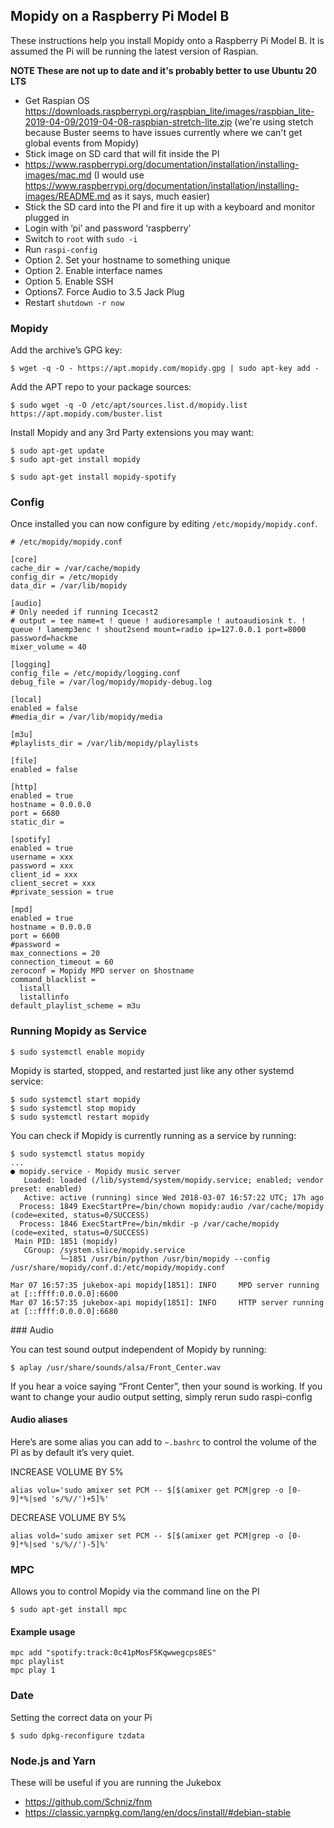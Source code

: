 ## Mopidy on a Raspberry Pi Model B

These instructions help you install Mopidy onto a Raspberry Pi Model B. It is assumed the Pi will be running the latest version of Raspian.

**NOTE These are not up to date and it's probably better to use Ubuntu 20 LTS**

* Get Raspian OS https://downloads.raspberrypi.org/raspbian_lite/images/raspbian_lite-2019-04-09/2019-04-08-raspbian-stretch-lite.zip (we're using stetch because Buster seems to have issues currently where we can't get global events from Mopidy)
* Stick image on SD card that will fit inside the PI
* https://www.raspberrypi.org/documentation/installation/installing-images/mac.md (I would use https://www.raspberrypi.org/documentation/installation/installing-images/README.md as it says, much easier)
* Stick the SD card into the PI and fire it up with a keyboard and monitor plugged in
* Login with ‘pi’ and password ‘raspberry’
* Switch to `root` with `sudo -i`
* Run `raspi-config`
* Option 2. Set your hostname to something unique
* Option 2. Enable interface names
* Option 5. Enable SSH
* Options7. Force Audio to 3.5 Jack Plug
* Restart `shutdown -r now`

###  Mopidy

Add the archive’s GPG key:
```
$ wget -q -O - https://apt.mopidy.com/mopidy.gpg | sudo apt-key add -
```
Add the APT repo to your package sources:
```
$ sudo wget -q -O /etc/apt/sources.list.d/mopidy.list https://apt.mopidy.com/buster.list
```
Install Mopidy and any 3rd Party extensions you may want:
```
$ sudo apt-get update
$ sudo apt-get install mopidy

$ sudo apt-get install mopidy-spotify
```

### Config

Once installed you can now configure by editing `/etc/mopidy/mopidy.conf`.

```
# /etc/mopidy/mopidy.conf

[core]
cache_dir = /var/cache/mopidy
config_dir = /etc/mopidy
data_dir = /var/lib/mopidy

[audio]
# Only needed if running Icecast2
# output = tee name=t ! queue ! audioresample ! autoaudiosink t. ! queue ! lamemp3enc ! shout2send mount=radio ip=127.0.0.1 port=8000 password=hackme
mixer_volume = 40

[logging]
config_file = /etc/mopidy/logging.conf
debug_file = /var/log/mopidy/mopidy-debug.log

[local]
enabled = false
#media_dir = /var/lib/mopidy/media

[m3u]
#playlists_dir = /var/lib/mopidy/playlists

[file]
enabled = false

[http]
enabled = true
hostname = 0.0.0.0
port = 6680
static_dir =

[spotify]
enabled = true
username = xxx
password = xxx
client_id = xxx
client_secret = xxx
#private_session = true

[mpd]
enabled = true
hostname = 0.0.0.0
port = 6600
#password =
max_connections = 20
connection_timeout = 60
zeroconf = Mopidy MPD server on $hostname
command_blacklist =
  listall
  listallinfo
default_playlist_scheme = m3u
```

### Running Mopidy as Service

```
$ sudo systemctl enable mopidy
```

Mopidy is started, stopped, and restarted just like any other systemd service:
```
$ sudo systemctl start mopidy
$ sudo systemctl stop mopidy
$ sudo systemctl restart mopidy
```
You can check if Mopidy is currently running as a service by running:
```
$ sudo systemctl status mopidy
...
● mopidy.service - Mopidy music server
   Loaded: loaded (/lib/systemd/system/mopidy.service; enabled; vendor preset: enabled)
   Active: active (running) since Wed 2018-03-07 16:57:22 UTC; 17h ago
  Process: 1849 ExecStartPre=/bin/chown mopidy:audio /var/cache/mopidy (code=exited, status=0/SUCCESS)
  Process: 1846 ExecStartPre=/bin/mkdir -p /var/cache/mopidy (code=exited, status=0/SUCCESS)
 Main PID: 1851 (mopidy)
   CGroup: /system.slice/mopidy.service
           └─1851 /usr/bin/python /usr/bin/mopidy --config /usr/share/mopidy/conf.d:/etc/mopidy/mopidy.conf

Mar 07 16:57:35 jukebox-api mopidy[1851]: INFO     MPD server running at [::ffff:0.0.0.0]:6600
Mar 07 16:57:35 jukebox-api mopidy[1851]: INFO     HTTP server running at [::ffff:0.0.0.0]:6680
```

### Audio

You can test sound output independent of Mopidy by running:
```
$ aplay /usr/share/sounds/alsa/Front_Center.wav
```
If you hear a voice saying “Front Center”, then your sound is working. If you want to change your audio output setting, simply rerun sudo raspi-config

#### Audio aliases

Here’s are some alias you can add to `~.bashrc` to control the volume of the PI as by default it’s very quiet.

INCREASE VOLUME BY 5%
```
alias volu='sudo amixer set PCM -- $[$(amixer get PCM|grep -o [0-9]*%|sed 's/%//')+5]%'
```
DECREASE VOLUME BY 5%
```
alias vold='sudo amixer set PCM -- $[$(amixer get PCM|grep -o [0-9]*%|sed 's/%//')-5]%'
```

### MPC

Allows you to control Mopidy via the command line on the PI

```
$ sudo apt-get install mpc
```

#### Example usage

```
mpc add "spotify:track:0c41pMosF5Kqwwegcps8ES"
mpc playlist
mpc play 1
```

### Date

Setting the correct data on your Pi

```
$ sudo dpkg-reconfigure tzdata
```

### Node.js and Yarn

These will be useful if you are running the Jukebox

* https://github.com/Schniz/fnm
* https://classic.yarnpkg.com/lang/en/docs/install/#debian-stable
